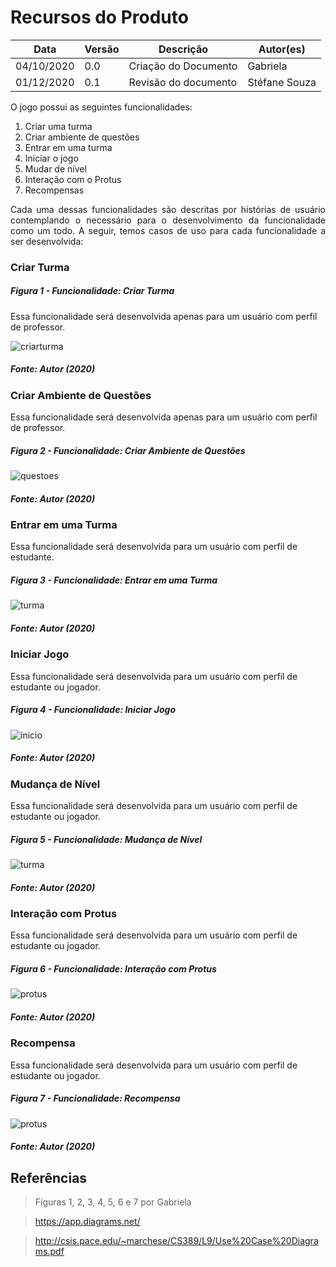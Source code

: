# Recursos do Produto

Data | Versão | Descrição | Autor(es)
---- | ---- | ----| -----
04/10/2020 | 0.0 | Criação do Documento | Gabriela
01/12/2020 | 0.1 | Revisão do documento | Stéfane Souza

O jogo possui as seguintes funcionalidades:

1. Criar uma turma
2. Criar ambiente de questões
3. Entrar em uma turma
4. Iniciar o jogo
5. Mudar de nível
6. Interação com o Protus
7. Recompensas

<p align="justify"> Cada uma dessas funcionalidades são descritas por histórias de usuário contemplando o necessário para o desenvolvimento da funcionalidade como um todo. A seguir, temos casos de uso para cada funcionalidade a ser desenvolvida: </p>

### Criar Turma

##### Figura 1 - Funcionalidade: Criar Turma

Essa funcionalidade será desenvolvida apenas para um usuário com perfil de professor.

![criarturma](./img/criar-turma.png)

##### Fonte: Autor (2020)

### Criar Ambiente de Questões

Essa funcionalidade será desenvolvida apenas para um usuário com perfil de professor.

##### Figura 2 - Funcionalidade: Criar Ambiente de Questões

![questoes](./img/questoes.png)

##### Fonte: Autor (2020)

### Entrar em uma Turma

Essa funcionalidade será desenvolvida para um usuário com perfil de estudante.

##### Figura 3 - Funcionalidade: Entrar em uma Turma

![turma](./img/entrar-turma.png)

##### Fonte: Autor (2020)

### Iniciar Jogo

Essa funcionalidade será desenvolvida para um usuário com perfil de estudante ou jogador.

##### Figura 4 - Funcionalidade: Iniciar Jogo

![inicio](./img/iniciar-jogo.png)

##### Fonte: Autor (2020)

### Mudança de Nível

Essa funcionalidade será desenvolvida para um usuário com perfil de estudante ou jogador.

##### Figura 5 - Funcionalidade: Mudança de Nível

![turma](./img/entrar-turma.png)

##### Fonte: Autor (2020)

### Interação com Protus

Essa funcionalidade será desenvolvida para um usuário com perfil de estudante ou jogador.

##### Figura 6 - Funcionalidade: Interação com Protus

![protus](./img/protus.png)

##### Fonte: Autor (2020)

### Recompensa

Essa funcionalidade será desenvolvida para um usuário com perfil de estudante ou jogador.

##### Figura 7 - Funcionalidade: Recompensa

![protus](./img/recompensa.png)

##### Fonte: Autor (2020)

## Referências
> Figuras 1, 2, 3, 4, 5, 6 e 7 por Gabriela

> https://app.diagrams.net/

> http://csis.pace.edu/~marchese/CS389/L9/Use%20Case%20Diagrams.pdf
